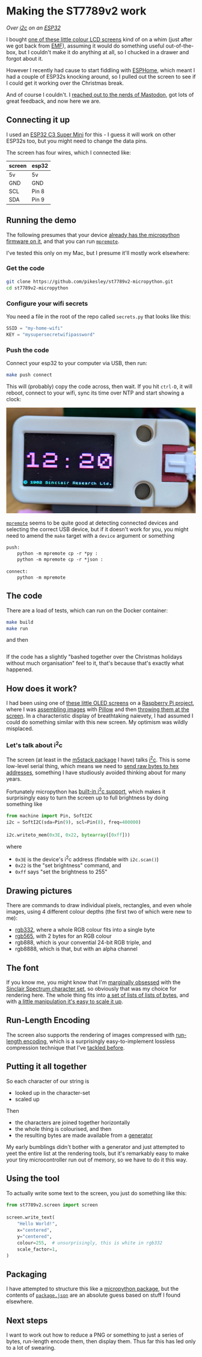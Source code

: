 # Making the ST7789v2 work

_Over [i2c](https://learn.sparkfun.com/tutorials/i2c/all) on an [ESP32](https://www.espressif.com/en/products/socs/esp32)_

I bought [one of these little colour LCD screens](https://docs.m5stack.com/en/unit/lcd) kind of on a whim (just after we got back from [EMF](https://sam.pikesley.org/blog/2024/06/11/the-best-weekend-you-can-have/)), assuming it would do something useful out-of-the-box, but I couldn't make it do anything at all, so I chucked in a drawer and forgot about it.

However I recently had cause to start fiddling with [ESPHome](https://esphome.io/index.html), which meant I had a couple of ESP32s knocking around, so I pulled out the screen to see if I could get it working over the Christmas break.

And of course I couldn't. I [reached out to the nerds of Mastodon](https://mastodon.me.uk/deck/@pikesley/113686799879809840), got lots of great feedback, and now here we are.

## Connecting it up

I used an [ESP32 C3 Super Mini](https://www.espboards.dev/esp32/esp32-c3-super-mini/) for this - I guess it will work on other ESP32s too, but you might need to change the data pins.

The screen has four wires, which I connected like:

| screen | esp32 |
| ------ | ----- |
| 5v     | 5v    |
| GND    | GND   |
| SCL    | Pin 8 |
| SDA    | Pin 9 |

## Running the demo

The following presumes that your device [already has the micropython firmware on it](https://micropython.org/download/ESP32_GENERIC_C3/), and that you can run [`mpremote`](https://docs.micropython.org/en/latest/reference/mpremote.html).

I've tested this only on my Mac, but I presume it'll mostly work elsewhere:

### Get the code

```bash
git clone https://github.com/pikesley/st7789v2-micropython.git
cd st7789v2-micropython
```


### Configure your wifi secrets

You need a file in the root of the repo called `secrets.py` that looks like this:

```python
SSID = "my-home-wifi"
KEY = "mysupersecretwifipassword"
```

### Push the code

Connect your esp32 to your computer via USB, then run:

```bash
make push connect
```

This will (probably) copy the code across, then wait. If you hit `ctrl-D`, it will reboot, connect to your wifi, sync its time over NTP and start showing a clock:

![clock](st7789v2-clock.jpg)

[`mpremote`](https://github.com/espressif/esptool) seems to be quite good at detecting connected devices and selecting the correct USB device, but if it doesn't work for you, you might need to amend the `make` target with a `device` argument or something

```make
push:
	python -m mpremote cp -r *py :
	python -m mpremote cp -r *json :

connect:
	python -m mpremote
```

## The code

There are a load of tests, which can run on the Docker container:

```bash
make build
make run
```

and then

```bash
```

If the code has a slightly "bashed together over the Christmas holidays without much organisation" feel to it, that's because that's exactly what happened.

## How does it work?

I had been using one of [these little OLED screens](https://www.adafruit.com/product/3527) on a [Raspberry Pi project](https://sam.pikesley.org/projects/glowing-hat/), where I was [assembling images](https://github.com/hat-festival/glowing-hat/blob/main/glowing_hat/oled.py#L75-L92) with [Pillow](https://pillow.readthedocs.io/en/stable/) and then [throwing them at the screen](https://github.com/hat-festival/glowing-hat/blob/main/glowing_hat/oled.py#L40). In a characteristic display of breathtaking naievety, I had assumed I could do something similar with this new screen. My optimism was wildly misplaced.

### Let's talk about i<sup>2</sup>c

The screen (at least in the [m5stack package](https://m5stack.com/) I have) talks [i<sup>2</sup>c](https://learn.sparkfun.com/tutorials/i2c/all). This is some low-level serial thing, which means we need to [send raw bytes to hex addresses](https://github.com/m5stack/M5Unit-LCD-Internal-FW/blob/master/en/README.md#command-list), something I have studiously avoided thinking about for many years.

Fortunately micropython has [built-in i<sup>2</sup>c support](https://docs.micropython.org/en/latest/library/machine.I2C.html), which makes it surprisingly easy to turn the screen up to full brightness by doing something like

```python
from machine import Pin, SoftI2C
i2c = SoftI2C(sda=Pin(9), scl=Pin(8), freq=400000)

i2c.writeto_mem(0x3E, 0x22, bytearray([0xff]))
```

where

* `0x3E` is the device's i<sup>2</sup>c address (findable with `i2c.scan()`)
* `0x22` is the "set brightness" command, and
* `0xff` says "set the brightness to 255"

## Drawing pictures

There are commands to draw individual pixels, rectangles, and even whole images, using 4 different colour depths (the first two of which were new to me):

* [rgb332](https://roger-random.github.io/RGB332_color_wheel_three.js/), where a whole RGB colour fits into a single byte
* [rgb565](https://rgbcolorpicker.com/565), with 2 bytes for an RGB colour
* rgb888, which is your convential 24-bit RGB triple, and
* rgb8888, which is that, but with an alpha channel

## The font

If you know me, you might know that I'm [marginally obsessed](https://sam.pikesley.org/talks/#vandalising-your-github-commit-history-emf-2014) with the [Sinclair Spectrum character set](https://sam.pikesley.org/projects/1982/), so obviously that was my choice for rendering here. The whole thing fits into [a set of lists of lists of bytes](https://github.com/pikesley/st7789v2-micropython/blob/docs/st7789v2/conf/font.json), and with [a little manipulation it's easy to scale it up](https://github.com/pikesley/st7789v2-micropython/blob/docs/st7789v2/tests/test_font_tools.py#L25-L54).

## Run-Length Encoding

The screen also supports the rendering of images compressed with [run-length encoding](https://en.wikipedia.org/wiki/Run-length_encoding), which is a surprisingly easy-to-implement lossless compression technique that I've [tackled before](https://github.com/pikesley/nineteen-eighty-two/blob/master/spec/nineteen/eighty/two/decorators/run_length_encoder_spec.rb).

## Putting it all together

So each character of our string is
* looked up in the character-set
* scaled up

Then
* the characters are joined together horizontally
* the whole thing is colourised, and then
* the resulting bytes are made available from a [generator](https://wiki.python.org/moin/Generators)

My early bumblings didn't bother with a generator and just attempted to yeet the entire list at the rendering tools, but it's remarkably easy to make your tiny microcontroller run out of memory, so we have to do it this way.

## Using the tool

To actually write some text to the screen, you just do something like this:

```python
from st7789v2.screen import screen

screen.write_text(
	"Hello World!",
	x="centered",
	y="centered",
	colour=255,  # unsurprisingly, this is white in rgb332
	scale_factor=1,
)
```

## Packaging

I have attempted to structure this like a [micropython package](https://docs.micropython.org/en/latest/reference/packages.html#writing-publishing-packages), but the contents of [`package.json`](https://github.com/pikesley/st7789v2-micropython/blob/docs/st7789v2/package.json) are an absolute guess based on stuff I found elsewhere.

## Next steps

I want to work out how to reduce a PNG or something to just a series of bytes, run-length encode them, then display them. Thus far this has led only to a lot of swearing.
